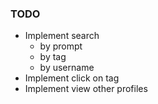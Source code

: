 ### TODO

- Implement search
  - by prompt
  - by tag
  - by username
- Implement click on tag
- Implement view other profiles
